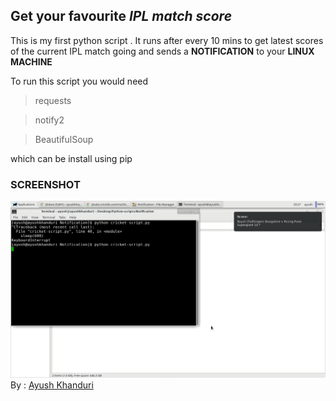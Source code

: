 ## Get your favourite ***IPL match score***

This is my first python script . It runs after every 10 mins to get latest scores of the current IPL match going
and sends a **NOTIFICATION** to your **LINUX MACHINE**

To run this script you would need
>requests

>notify2

>BeautifulSoup

which can be install using pip 

### SCREENSHOT 
![alt text](https://github.com/ayushkhanduri/Ipl-python-noti-script/blob/master/Screenshot.png "Screenshot")
By : [Ayush Khanduri](https://www.facebook.com/ayush.khanduri.57)
